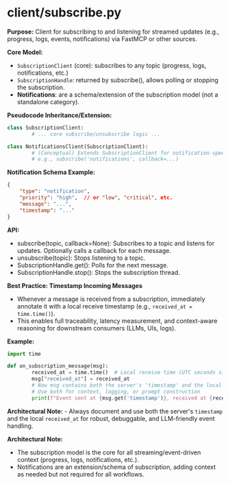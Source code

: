 
# client/subscribe.py

**Purpose:**
Client for subscribing to and listening for streamed updates (e.g., progress, logs, events, notifications) via FastMCP or other sources.

**Core Model:**
- `SubscriptionClient` (core): subscribes to any topic (progress, logs, notifications, etc.)
- `SubscriptionHandle`: returned by subscribe(), allows polling or stopping the subscription.
- **Notifications**: are a schema/extension of the subscription model (not a standalone category).

**Pseudocode Inheritance/Extension:**
```python
class SubscriptionClient:
		# ... core subscribe/unsubscribe logic ...

class NotificationsClient(SubscriptionClient):
		# (Conceptual) Extends SubscriptionClient for notification-specific logic/schema
		# e.g., subscribe('notifications', callback=...)
```

**Notification Schema Example:**
```json
{
	"type": "notification",
	"priority": "high",  // or "low", "critical", etc.
	"message": "...",
	"timestamp": "..."
}
```


**API:**
- subscribe(topic, callback=None): Subscribes to a topic and listens for updates. Optionally calls a callback for each message.
- unsubscribe(topic): Stops listening to a topic.
- SubscriptionHandle.get(): Polls for the next message.
- SubscriptionHandle.stop(): Stops the subscription thread.

**Best Practice: Timestamp Incoming Messages**
- Whenever a message is received from a subscription, immediately annotate it with a local receive timestamp (e.g., `received_at = time.time()`).
- This enables full traceability, latency measurement, and context-aware reasoning for downstream consumers (LLMs, UIs, logs).

**Example:**
```python
import time

def on_subscription_message(msg):
		received_at = time.time()  # Local receive time (UTC seconds since epoch)
		msg["received_at"] = received_at
		# Now msg contains both the server's 'timestamp' and the local 'received_at'
		# Use both for context, logging, or prompt construction
		print(f"Event sent at {msg.get('timestamp')}, received at {received_at}, latency: {received_at - msg.get('timestamp', received_at):.3f} seconds")
```

**Architectural Note:**
	- Always document and use both the server's `timestamp` and the local `received_at` for robust, debuggable, and LLM-friendly event handling.

**Architectural Note:**
- The subscription model is the core for all streaming/event-driven context (progress, logs, notifications, etc.).
- Notifications are an extension/schema of subscription, adding context as needed but not required for all workflows.
